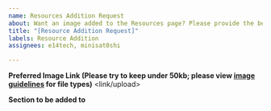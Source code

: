 ```yaml
---
name: Resources Addition Request
about: Want an image added to the Resources page? Please provide the below information!
title: "[Resource Addition Request]"
labels: Resource Addition
assignees: e14tech, minisat0shi

---
```


**Preferred Image Link (Please try to keep under 50kb; please view [image guidelines](docs/RESOURCES-ADDITION-GUIDELINE.md) for file types)**
<link/upload>

**Section to be added to**
<Section Name>
